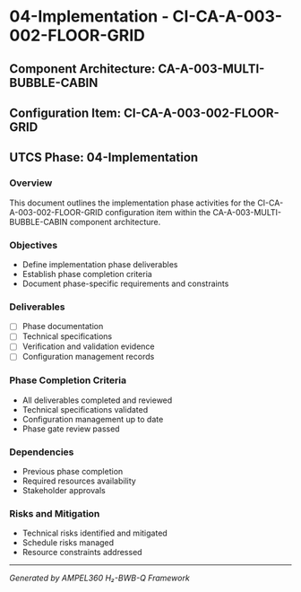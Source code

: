 # 04-Implementation - CI-CA-A-003-002-FLOOR-GRID

## Component Architecture: CA-A-003-MULTI-BUBBLE-CABIN
## Configuration Item: CI-CA-A-003-002-FLOOR-GRID
## UTCS Phase: 04-Implementation

### Overview
This document outlines the implementation phase activities for the CI-CA-A-003-002-FLOOR-GRID configuration item within the CA-A-003-MULTI-BUBBLE-CABIN component architecture.

### Objectives
- Define implementation phase deliverables
- Establish phase completion criteria
- Document phase-specific requirements and constraints

### Deliverables
- [ ] Phase documentation
- [ ] Technical specifications
- [ ] Verification and validation evidence
- [ ] Configuration management records

### Phase Completion Criteria
- All deliverables completed and reviewed
- Technical specifications validated
- Configuration management up to date
- Phase gate review passed

### Dependencies
- Previous phase completion
- Required resources availability
- Stakeholder approvals

### Risks and Mitigation
- Technical risks identified and mitigated
- Schedule risks managed
- Resource constraints addressed

---
*Generated by AMPEL360 H₂-BWB-Q Framework*
